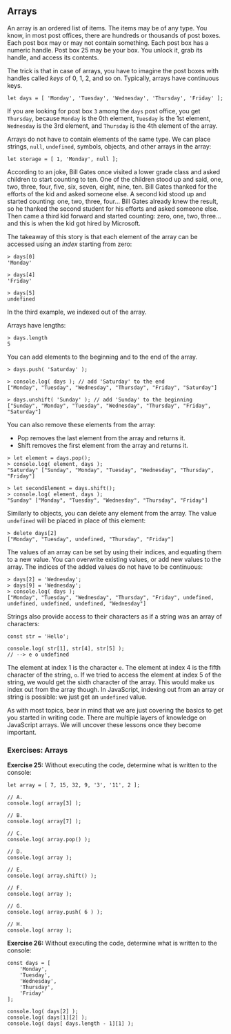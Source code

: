 ## Arrays

An array is an ordered list of items. The items may be of any type. You know, in most post offices, there are hundreds or thousands of post boxes. Each post box may or may not contain something. Each post box has a numeric handle. Post box 25 may be your box. You unlock it, grab its handle, and access its contents.

The trick is that in case of arrays, you have to imagine the post boxes with handles called *keys* of 0, 1, 2, and so on. Typically, arrays have continuous keys.

```
let days = [ 'Monday', 'Tuesday', 'Wednesday', 'Thursday', 'Friday' ];
```

If you are looking for post box `3` among the `days` post office, you get `Thursday`, because `Monday` is the 0th element, `Tuesday` is the 1st element, `Wednesday` is the 3rd element, and `Thursday` is the 4th element of the array.

Arrays do not have to contain elements of the same type. We can place strings, `null`, `undefined`, symbols, objects, and other arrays in the array:

```
let storage = [ 1, 'Monday', null ];
```

According to an joke, Bill Gates once visited a lower grade class and asked children to start counting to ten. One of the children stood up and said, one, two, three, four, five, six, seven, eight, nine, ten. Bill Gates thanked for the efforts of the kid and asked someone else. A second kid stood up and started counting: one, two, three, four... Bill Gates already knew the result, so he thanked the second student for his efforts and asked someone else. Then came a third kid forward and started counting: zero, one, two, three... and this is when the kid got hired by Microsoft.

The takeaway of this story is that each element of the array can be accessed using an *index* starting from zero:

```
> days[0]
'Monday'

> days[4]
'Friday'

> days[5]
undefined
```

In the third example, we indexed out of the array.

Arrays have lengths:

```
> days.length
5
```

You can add elements to the beginning and to the end of the array.

```
> days.push( 'Saturday' );

> console.log( days ); // add 'Saturday' to the end
["Monday", "Tuesday", "Wednesday", "Thursday", "Friday", "Saturday"]

> days.unshift( 'Sunday' ); // add 'Sunday' to the beginning
["Sunday", "Monday", "Tuesday", "Wednesday", "Thursday", "Friday", "Saturday"]
```

You can also remove these elements from the array:
- Pop removes the last element from the array and returns it.
- Shift removes the first element from the array and returns it.

```
> let element = days.pop();
> console.log( element, days );
"Saturday" ["Sunday", "Monday", "Tuesday", "Wednesday", "Thursday", "Friday"]

> let secondElement = days.shift();
> console.log( element, days );
"Sunday" ["Monday", "Tuesday", "Wednesday", "Thursday", "Friday"]
```

Similarly to objects, you can delete any element from the array. The value `undefined` will be placed in place of this element:

```
> delete days[2]
["Monday", "Tuesday", undefined, "Thursday", "Friday"]
```

The values of an array can be set by using their indices, and equating them to a new value. You can overwrite existing values, or add new values to the array. The indices of the added values do not have to be continuous:

```
> days[2] = 'Wednesday';
> days[9] = 'Wednesday';
> console.log( days );
["Monday", "Tuesday", "Wednesday", "Thursday", "Friday", undefined, undefined, undefined, undefined, "Wednesday"]
```

Strings also provide access to their characters as if a string was an array of characters:

```
const str = 'Hello';

console.log( str[1], str[4], str[5] );
// --> e o undefined
```

The element at index 1 is the character `e`. The element at index 4 is the fifth character of the string, `o`. If we tried to access the element at index 5 of the string, we would get the sixth character of the array. This would make us index out from the array though. In JavaScript, indexing out from an array or string is possible: we just get an `undefined` value.

As with most topics, bear in mind that we are just covering the basics to get you started in writing code. There are multiple layers of knowledge on JavaScript arrays. We will uncover these lessons once they become important.


### Exercises: Arrays

**Exercise 25:** Without executing the code, determine what is written to the console:

```
let array = [ 7, 15, 32, 9, '3', '11', 2 ];

// A.
console.log( array[3] );

// B.
console.log( array[7] );

// C.
console.log( array.pop() );

// D.
console.log( array );

// E.
console.log( array.shift() );

// F.
console.log( array );

// G.
console.log( array.push( 6 ) );

// H.
console.log( array );
```

**Exercise 26:** Without executing the code, determine what is written to the console:

```
const days = [
    'Monday',
    'Tuesday',
    'Wednesday',
    'Thursday',
    'Friday'
];

console.log( days[2] );
console.log( days[1][2] );
console.log( days[ days.length - 1][1] );
```
